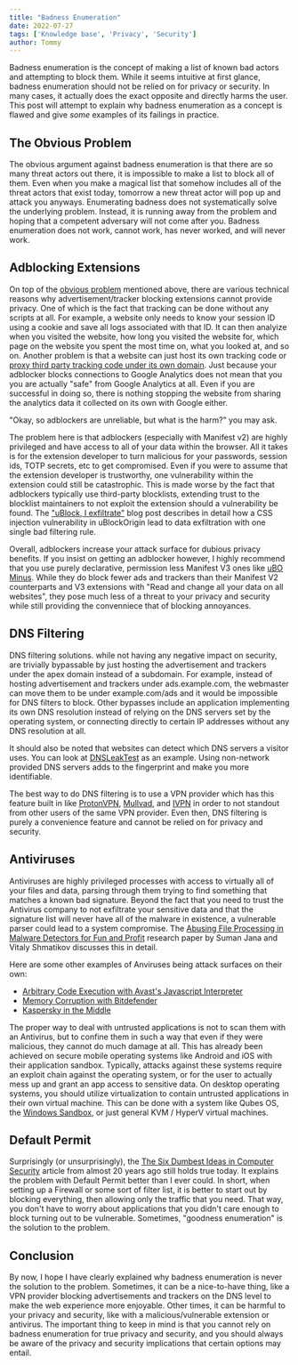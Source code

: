 ```yaml
---
title: "Badness Enumeration"
date: 2022-07-27
tags: ['Knowledge base', 'Privacy', 'Security']
author: Tommy
---
```


Badness enumeration is the concept of making a list of known bad actors and attempting to block them. While it seems intuitive at first glance, badness enumeration should not be relied on for privacy or security. In many cases, it actually does the exact opposite and directly harms the user. This post will attempt to explain why badness enumeration as a concept is flawed and give *some* examples of its failings in practice.

## The Obvious Problem

The obvious argument against badness enumeration is that there are so many threat actors out there, it is impossible to make a list to block all of them. Even when you make a magical list that somehow includes all of the threat actors that exist today, tomorrow a new threat actor will pop up and attack you anyways. Enumerating badness does not systematically solve the underlying problem. Instead, it is running away from the problem and hoping that a competent adversary will not come after you. Badness enumeration does not work, cannot work, has never worked, and will never work.

## Adblocking Extensions

On top of the [obvious problem](#the-obvious-problem) mentioned above, there are various technical reasons why advertisement/tracker blocking extensions cannot provide privacy. One of which is the fact that tracking can be done without any scripts at all. For example, a website only needs to know your session ID using a cookie and save all logs associated with that ID. It can then analyize when you visited the website, how long you visited the website for, which page on the website you spent the most time on, what you looked at, and so on. Another problem is that a website can just host its own tracking code or [proxy third party tracking code under its own domain](https://gist.github.com/paivaric/211ca15afd48c5686226f5f747539e8b). Just because your adblocker blocks connections to Google Analytics does not mean that you you are actually "safe" from Google Analytics at all. Even if you are successful in doing so, there is nothing stopping the website from sharing the analytics data it collected on its own with Google either.

"Okay, so adblockers are unreliable, but what is the harm?" you may ask.

The problem here is that adblockers (especially with Manifest v2) are highly privileged and have access to all of your data within the browser. All it takes is for the extension developer to turn malicious for your passwords, session ids, TOTP secrets, etc to get compromised. Even if you were to assume that the extension developer is trustworthy, one vulnerability within the extension could still be catastrophic. This is made worse by the fact that adblockers typically use third-party blocklists, extending trust to the blocklist maintainers to not exploit the extension should a vulnerability be found. The ["uBlock, I exfiltrate"](https://portswigger.net/research/ublock-i-exfiltrate-exploiting-ad-blockers-with-css) blog post describes in detail how a CSS injection vulnerability in uBlockOrigin lead to data exfiltration with one single bad filtering rule.

Overall, adblockers increase your attack surface for dubious privacy benefits. If you insist on getting an adblocker however, I highly recommend that you use purely declarative, permission less Manifest V3 ones like [uBO Minus](https://chrome.google.com/webstore/detail/ubo-minus-mv3/ddkjiahejlhfcafbddmgiahcphecmpfh). While they do block fewer ads and trackers than their Manifest V2 counterparts and V3 extensions with "Read and change all your data on all websites", they pose much less of a threat to your privacy and security while still providing the convenniece that of blocking annoyances.

## DNS Filtering

DNS filtering solutions. while not having any negative impact on security, are trivially bypassable by just hosting the advertisement and trackers under the apex domain instead of a subdomain. For example, instead of hosting advertisement and trackers under ads.example.com, the webmaster can move them to be under example.com/ads and it would be impossible for DNS filters to block. Other bypasses include an application implementing its own DNS resolution instead of relying on the DNS servers set by the operating system, or connecting directly to certain IP addresses without any DNS resolution at all.

It should also be noted that websites can detect which DNS servers a visitor uses. You can look at [DNSLeakTest](https://www.dnsleaktest.com/) as an example. Using non-network provided DNS servers adds to the fingerprint and make you more identifiable.

The best way to do DNS filtering is to use a VPN provider which has this feature built in like [ProtonVPN](https://protonvpn.com), [Mullvad](https://mullvad.net), and [IVPN](https://www.ivpn.net/) in order to not standout from other users of the same VPN provider. Even then, DNS filtering is purely a convenience feature and cannot be relied on for privacy and security.

## Antiviruses

Antiviruses are highly privileged processes with access to virtually all of your files and data, parsing through them trying to find something that matches a known bad signature. Beyond the fact that you need to trust the Antivirus company to not exfiltrate your sensitive data and that the signature list will never have all of the malware in existence, a vulnerable parser could lead to a system compromise. The [Abusing File Processing in Malware Detectors for Fun and Profit](/researches/Abusing-File-Processing-in-Malware-Detectors-for-Fun-and-Profit.pdf) research paper by Suman Jana and Vitaly Shmatikov discusses this in detail.

Here are some other examples of Anviruses being attack surfaces on their own:
- [Arbitrary Code Execution with Avast's Javascript Interpreter](https://github.com/taviso/avscript)
- [Memory Corruption with Bitdefender](https://landave.io/2020/11/bitdefender-upx-unpacking-featuring-ten-memory-corruptions/)
- [Kaspersky in the Middle](https://web.archive.org/web/20210729054039/https://palant.info/2019/08/19/kaspersky-in-the-middle-what-could-possibly-go-wrong/)


The proper way to deal with untrusted applications is not to scan them with an Antivirus, but to confine them in such a way that even if they were malicious, they cannot do much damage at all. This has already been achieved on secure mobile operating systems like Android and iOS with their application sandbox. Typically, attacks against these systems require an exploit chain against the operating system, or for the user to actually mess up and grant an app access to sensitive data. On desktop operating systems, you should utilize virtualization to contain untrusted applications in their own virtual machine. This can be done with a system like Qubes OS, the [Windows Sandbox](https://docs.microsoft.com/en-us/windows/security/threat-protection/windows-sandbox/windows-sandbox-overview), or just general KVM / HyperV virtual machines.


## Default Permit

Surprisingly (or unsurprisingly), the [The Six Dumbest Ideas in Computer Security](https://www.ranum.com/security/computer_security/editorials/dumb/) article from almost 20 years ago still holds true today. It explains the problem with Default Permit better than I ever could. In short, when setting up a Firewall or some sort of filter list, it is better to start out by blocking everything, then allowing only the traffic that you need. That way, you don't have to worry about applications that you didn't care enough to block turning out to be vulnerable. Sometimes, "goodness enumeration" is the solution to the problem.

## Conclusion

By now, I hope I have clearly explained why badness enumeration is never the solution to the problem. Sometimes, it can be a nice-to-have thing, like a VPN provider blocking advertisements and trackers on the DNS level to make the web experience more enjoyable. Other times, it can be harmful to your privacy and security, like with a malicious/vulnerable extension or antivirus. The important thing to keep in mind is that you cannot rely on badness enumeration for true privacy and security, and you should always be aware of the privacy and security implications that certain options may entail.
